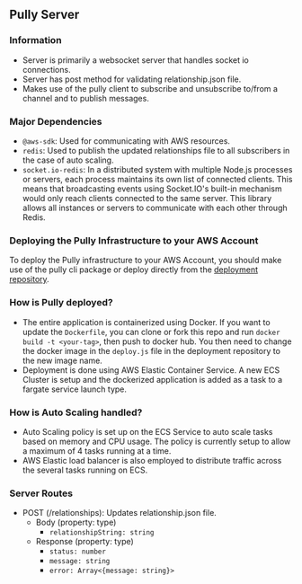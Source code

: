 ## Pully Server

### Information

- Server is primarily a websocket server that handles socket io connections.
- Server has post method for validating relationship.json file.
- Makes use of the pully client to subscribe and unsubscribe to/from a channel and to publish messages.

### Major Dependencies

- `@aws-sdk`: Used for communicating with AWS resources.
- `redis`: Used to publish the updated relationships file to all subscribers in the case of auto scaling.
- `socket.io-redis`: In a distributed system with multiple Node.js processes or servers, each process maintains its own list of connected clients. This means that broadcasting events using Socket.IO's built-in mechanism would only reach clients connected to the same server. This library allows all instances or servers to communicate with each other through Redis.

### Deploying the Pully Infrastructure to your AWS Account

To deploy the Pully infrastructure to your AWS Account, you should make use of the pully cli package or deploy directly from the [deployment repository](https://github.com/Pully-Infra/pully-deploy).

### How is Pully deployed?

- The entire application is containerized using Docker. If you want to update the `Dockerfile`, you can clone or fork this repo and run `docker build -t <your-tag>`, then push to docker hub. You then need to change the docker image in the `deploy.js` file in the deployment repository to the new image name.
- Deployment is done using AWS Elastic Container Service. A new ECS Cluster is setup and the dockerized application is added as a task to a fargate service launch type.

### How is Auto Scaling handled?

- Auto Scaling policy is set up on the ECS Service to auto scale tasks based on memory and CPU usage. The policy is currently setup to allow a maximum of 4 tasks running at a time.
- AWS Elastic load balancer is also employed to distribute traffic across the several tasks running on ECS.

### Server Routes

- POST (/relationships): Updates relationship.json file.
  - Body (property: type)
    - `relationshipString: string`
  - Response (property: type)
    - `status: number`
    - `message: string`
    - `error: Array<{message: string}>`
